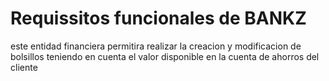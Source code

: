 # Requissitos funcionales de BANKZ

este entidad financiera permitira realizar la creacion y modificacion de bolsillos teniendo en cuenta el valor disponible en la cuenta de ahorros del cliente
